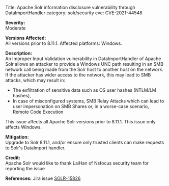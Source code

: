 Title: Apache Solr information disclosure vulnerability through DataImportHandler
category: solr/security
cve: CVE-2021-44548

**Severity:**  
Moderate

**Versions Affected:**  
All versions prior to 8.11.1. Affected platforms: Windows.

**Description:**  
An Improper Input Validation vulnerability in DataImportHandler of Apache Solr allows an attacker to provide a Windows UNC path resulting in an SMB network call being made from the Solr host to another host on the network. If the attacker has wider access to the network, this may lead to SMB attacks, which may result in:

* The exfiltration of sensitive data such as OS user hashes (NTLM/LM hashes),
* In case of misconfigured systems, SMB Relay Attacks which can lead to user impersonation on SMB Shares or, in a worse-case scenario, Remote Code Execution

This issue affects all Apache Solr versions prior to 8.11.1. This issue only affects Windows.

**Mitigation:**  
Upgrade to Solr 8.11.1, and/or ensure only trusted clients can make requests to Solr's DataImport handler.

**Credit:**  
Apache Solr would like to thank LaiHan of Nsfocus security team for reporting the issue

**References:** Jira issue [SOLR-15826](https://issues.apache.org/jira/browse/SOLR-15826)


